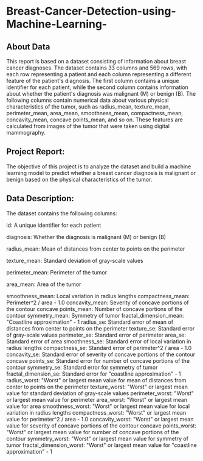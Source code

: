 # Breast-Cancer-Detection-using-Machine-Learning-
## About Data
This report is based on a dataset consisting of information about breast cancer diagnoses. The dataset contains 33 columns and 569 rows, with each row representing a patient and each column representing a different feature of the patient's diagnosis. The first column contains a unique identifier for each patient, while the second column contains information about whether the patient's diagnosis was malignant (M) or benign (B).
The following columns contain numerical data about various physical characteristics of the tumor, such as radius_mean, texture_mean, perimeter_mean, area_mean, smoothness_mean, compactness_mean, concavity_mean, concave points_mean, and so on. These features are calculated from images of the tumor that were taken using digital mammography.
## Project Report:

The objective of this project is to analyze the dataset and build a machine learning model to predict whether a breast cancer diagnosis is malignant or benign based on the physical characteristics of the tumor.

## Data Description:

The dataset contains the following columns:

id: A unique identifier for each patient


diagnosis: Whether the diagnosis is malignant (M) or benign (B)


radius_mean: Mean of distances from center to points on the perimeter


texture_mean: Standard deviation of gray-scale values


perimeter_mean: Perimeter of the tumor


area_mean: Area of the tumor


smoothness_mean: Local variation in radius lengths
compactness_mean: Perimeter^2 / area - 1.0
concavity_mean: Severity of concave portions of the contour
concave points_mean: Number of concave portions of the contour
symmetry_mean: Symmetry of tumor
fractal_dimension_mean: "Coastline approximation" - 1
radius_se: Standard error of mean of distances from center to points on the perimeter
texture_se: Standard error of gray-scale values
perimeter_se: Standard error of perimeter
area_se: Standard error of area
smoothness_se: Standard error of local variation in radius lengths
compactness_se: Standard error of perimeter^2 / area - 1.0
concavity_se: Standard error of severity of concave portions of the contour
concave points_se: Standard error for number of concave portions of the contour
symmetry_se: Standard error for symmetry of tumor
fractal_dimension_se: Standard error for "coastline approximation" - 1
radius_worst: "Worst" or largest mean value for mean of distances from center to points on the perimeter
texture_worst: "Worst" or largest mean value for standard deviation of gray-scale values
perimeter_worst: "Worst" or largest mean value for perimeter
area_worst: "Worst" or largest mean value for area
smoothness_worst: "Worst" or largest mean value for local variation in radius lengths
compactness_worst: "Worst" or largest mean value for perimeter^2 / area - 1.0
concavity_worst: "Worst" or largest mean value for severity of concave portions of the contour
concave points_worst: "Worst" or largest mean value for number of concave portions of the contour
symmetry_worst: "Worst" or largest mean value for symmetry of tumor
fractal_dimension_worst: "Worst" or largest mean value for "coastline approximation" - 1
